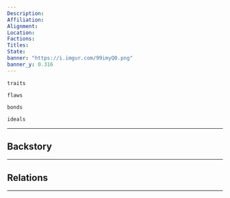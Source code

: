```yaml
---
Description: 
Affiliation: 
Alignment:
Location: 
Factions:
Titles:
State:
banner: "https://i.imgur.com/99imyQ0.png"
banner_y: 0.316
---
```


```ad-Tr
traits
```

```ad-fw
flaws
```

```ad-Bd
bonds
```

```ad-idl
ideals
```

---
## Backstory


___
## Relations


___
